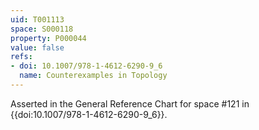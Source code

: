 ```yaml
---
uid: T001113
space: S000118
property: P000044
value: false
refs:
- doi: 10.1007/978-1-4612-6290-9_6
  name: Counterexamples in Topology
---
```


Asserted in the General Reference Chart for space #121 in
{{doi:10.1007/978-1-4612-6290-9_6}}.
